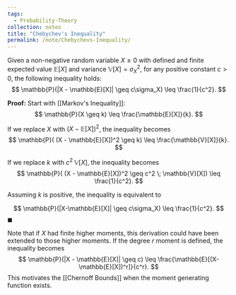 ```yaml
---
tags:
  - Probability-Theory
collection: notes
title: "Chebychev's Inequality"
permalink: /note/Chebychevs-Inequality/
---
```

Given a non-negative random variable $X \geq 0$ with defined and finite expected value $\mathbb{E}[X]$ and variance $\mathbb{V}[X] = \sigma_X^2$, for any positive constant $c > 0$, the following inequality holds: 
$$
\mathbb{P}(|X - \mathbb{E}[X]| \geq c\sigma_X) \leq \frac{1}{c^2}.
$$

**Proof:**
Start with [[Markov's Inequality]]:
$$
\mathbb{P}(X \geq k) \leq \frac{\mathbb{E}[X]}{k}.
$$

If we replace $X$ with $(X - \mathbb{E}[X])^2$, the inequality becomes
$$
\mathbb{P}( (X - \mathbb{E}[X])^2 \geq k) \leq \frac{\mathbb{V}[X]}{k}.
$$

If we replace $k$ with $c^2 \; \mathbb{V}[X]$, the inequality becomes 
$$
\mathbb{P}( (X - \mathbb{E}[X])^2 \geq c^2 \; \mathbb{V}[X]) \leq \frac{1}{c^2}.
$$

Assuming $k$ is positive, the inequality is equivalent to

$$
\mathbb{P}(|X-\mathbb{E}[X]| \geq c\sigma_X) \leq \frac{1}{c^2}.
$$
$\blacksquare$

Note that if $X$ had finite higher moments, this derivation could have been extended to those higher moments. If the degree $r$ moment is defined, the inequality becomes
$$
\mathbb{P}(|X - \mathbb{E}[X]| \geq c) \leq \frac{\mathbb{E}[(X-\mathbb{E}[X])^r]}{c^r}.
$$
This motivates the [[Chernoff Bounds]] when the moment generating function exists. 